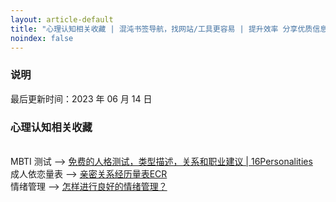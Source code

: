 ```yaml
---
layout: article-default
title: "心理认知相关收藏 | 混沌书签导航，找网站/工具更容易 | 提升效率 分享优质信息 资源收藏"
noindex: false
---
```


<article>
    <h3>说明</h3>
    最后更新时间：2023 年 06 月 14 日
    <h3>心理认知相关收藏</h3>
    <br>MBTI 测试 --> <a target="_blank" rel="noopener nofollow" href="https://www.16personalities.com/ch">免费的人格测试，类型描述，关系和职业建议 | 16Personalities</a>
    <br>成人依恋量表 --> <a target="_blank" rel="noopener nofollow" href="https://www.psy525.cn/ceshi/84333.html">亲密关系经历量表ECR</a>
    <br>情绪管理 --> <a target="_blank" rel="noopener nofollow" href="https://daily.zhihu.com/story/9761889">怎样进行良好的情绪管理？</a>
    <!-- <br> <a target="_blank" rel="noopener nofollow" href=""></a> -->
</article>